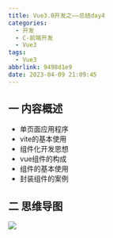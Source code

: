 ```yaml
---
title: Vue3.0开发之——总结day4
categories:
  - 开发
  - C-前端开发
  - Vue3
tags:
  - Vue3
abbrlink: 9498d1e9
date: 2023-04-09 21:09:45
---
```

## 一 内容概述

* 单页面应用程序
* vite的基本使用
* 组件化开发思想
* vue组件的构成
* 组件的基本使用
* 封装组件的案例

<!--more-->

## 二 思维导图
![][1]


[1]:https://cdn.jsdelivr.net/gh/PGzxc/CDN/blog-vue/vue3.0-summary-day4.png